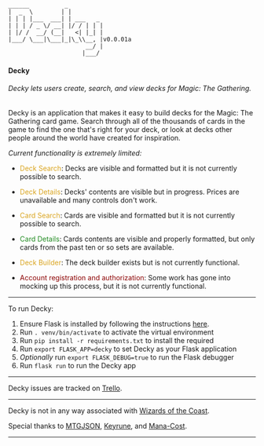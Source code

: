 ```
______          _          
|  _  \        | |         
| | | |___  ___| | ___   _ 
| | | / _ \/ __| |/ / | | |
| |/ /  __/ (__|   <| |_| |
|___/ \___|\___|_|\_\\__, |v0.0.01a
                      __/ |
                     |___/ 
```

#### Decky
###### Decky lets users create, search, and view decks for Magic: The Gathering.

Decky is an application that makes it easy to build decks for the Magic: The Gathering card game. Search through all of the thousands of cards in the game to find the one that's right for your deck, or look at decks other people around the world have created for inspiration.

*Current functionality is extremely limited:*

* <span style="color:goldenrod">Deck Search</span>: 
Decks are visible and formatted but it is not currently possible to search.

* <span style="color:goldenrod">Deck Details</span>: 
Decks' contents are visible but in progress. Prices are unavailable and many controls don't work.

* <span style="color:goldenrod">Card Search</span>: 
Cards are visible and formatted but it is not currently possible to search.

* <span style="color:forestgreen">Card Details</span>: 
Cards contents are visible and properly formatted, but only cards from the past ten or so sets are available.

* <span style="color:goldenrod">Deck Builder</span>: 
The deck builder exists but is not currently functional.

* <span style="color:darkred">Account registration and authorization</span>: 
Some work has gone into mocking up this process, but it is not currently functional.


---

To run Decky:

1. Ensure Flask is installed by following the instructions [here](http://flask.pocoo.org/docs/0.12/installation/).
2. Run `. venv/bin/activate` to activate the virtual environment
3. Run `pip install -r requirements.txt` to install the required
4. Run `export FLASK_APP=decky` to set Decky as your Flask application
5. *Optionally* run `export FLASK_DEBUG=true` to run the Flask debugger
6. Run `flask run` to run the Decky app

---

Decky issues are tracked on [Trello](https://trello.com/b/eI9QlmUi/decky).

--- 

Decky is not in any way associated with 
[Wizards of the Coast](http://wizards.com/). 

Special thanks to 
[MTGJSON](http://mtgjson.com/), 
[Keyrune](https://andrewgioia.github.io/Keyrune/), and 
[Mana-Cost](https://github.com/micku/mana-cost).

---
